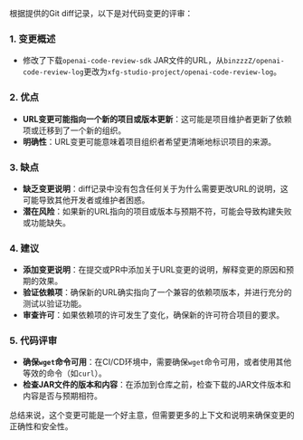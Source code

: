 根据提供的Git diff记录，以下是对代码变更的评审：

### 1. 变更概述
- 修改了下载`openai-code-review-sdk` JAR文件的URL，从`binzzzZ/openai-code-review-log`更改为`xfg-studio-project/openai-code-review-log`。

### 2. 优点
- **URL变更可能指向一个新的项目或版本更新**：这可能是项目维护者更新了依赖项或迁移到了一个新的组织。
- **明确性**：URL变更可能意味着项目组织者希望更清晰地标识项目的来源。

### 3. 缺点
- **缺乏变更说明**：diff记录中没有包含任何关于为什么需要更改URL的说明，这可能导致其他开发者或维护者困惑。
- **潜在风险**：如果新的URL指向的项目或版本与预期不符，可能会导致构建失败或功能缺失。

### 4. 建议
- **添加变更说明**：在提交或PR中添加关于URL变更的说明，解释变更的原因和预期的效果。
- **验证依赖项**：确保新的URL确实指向了一个兼容的依赖项版本，并进行充分的测试以验证功能。
- **审查许可**：如果依赖项的许可发生了变化，确保新的许可符合项目的要求。

### 5. 代码评审
- **确保`wget`命令可用**：在CI/CD环境中，需要确保`wget`命令可用，或者使用其他等效的命令（如`curl`）。
- **检查JAR文件的版本和内容**：在添加到仓库之前，检查下载的JAR文件版本和内容是否与预期相符。

总结来说，这个变更可能是一个好主意，但需要更多的上下文和说明来确保变更的正确性和安全性。